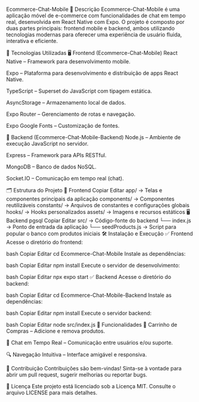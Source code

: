 Ecommerce-Chat-Mobile
📱 Descrição
Ecommerce-Chat-Mobile é uma aplicação móvel de e-commerce com funcionalidades de chat em tempo real, desenvolvida em React Native com Expo. O projeto é composto por duas partes principais: frontend mobile e backend, ambos utilizando tecnologias modernas para oferecer uma experiência de usuário fluida, interativa e eficiente.

🚀 Tecnologias Utilizadas
🖥️ Frontend (Ecommerce-Chat-Mobile)
React Native – Framework para desenvolvimento mobile.

Expo – Plataforma para desenvolvimento e distribuição de apps React Native.

TypeScript – Superset do JavaScript com tipagem estática.

AsyncStorage – Armazenamento local de dados.

Expo Router – Gerenciamento de rotas e navegação.

Expo Google Fonts – Customização de fontes.

🔗 Backend (Ecommerce-Chat-Mobile-Backend)
Node.js – Ambiente de execução JavaScript no servidor.

Express – Framework para APIs RESTful.

MongoDB – Banco de dados NoSQL.

Socket.IO – Comunicação em tempo real (chat).

🗂️ Estrutura do Projeto
📲 Frontend
Copiar
Editar
app/          → Telas e componentes principais da aplicação
components/   → Componentes reutilizáveis
constants/    → Arquivos de constantes e configurações globais
hooks/        → Hooks personalizados
assets/       → Imagens e recursos estáticos
🖥️ Backend
pgsql
Copiar
Editar
src/              → Código-fonte do backend
  └── index.js    → Ponto de entrada da aplicação
  └── seedProducts.js → Script para popular o banco com produtos iniciais
🛠️ Instalação e Execução
✅ Frontend
Acesse o diretório do frontend:

bash
Copiar
Editar
cd Ecommerce-Chat-Mobile
Instale as dependências:

bash
Copiar
Editar
npm install
Execute o servidor de desenvolvimento:

bash
Copiar
Editar
npx expo start
✅ Backend
Acesse o diretório do backend:

bash
Copiar
Editar
cd Ecommerce-Chat-Mobile-Backend
Instale as dependências:

bash
Copiar
Editar
npm install
Execute o servidor backend:

bash
Copiar
Editar
node src/index.js
🎯 Funcionalidades
🛒 Carrinho de Compras – Adicione e remova produtos.

💬 Chat em Tempo Real – Comunicação entre usuários e/ou suporte.

🔍 Navegação Intuitiva – Interface amigável e responsiva.

🤝 Contribuição
Contribuições são bem-vindas!
Sinta-se à vontade para abrir um pull request, sugerir melhorias ou reportar bugs.

📄 Licença
Este projeto está licenciado sob a Licença MIT.
Consulte o arquivo LICENSE para mais detalhes.

